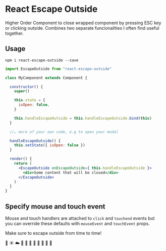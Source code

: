 # React Escape Outside

Higher Order Component to close wrapped component by pressing ESC key or
clicking outside. Combines two separate funcionalities I often find
useful together.

## Usage
`npm i react-escape-outside --save`

```jsx
import EscapeOutside from "react-escape-outside"

class MyComponent extends Component {

  constructor() {
    super()

    this.state = {
      isOpen: false,
    }

    this.handleEscapeOutside = this.handleEscapeOutside.bind(this)
  }

  //… more of your own code, e.g to open your modal

  handleEscapeOutside() {
    this.setState({ isOpen: false })
  }

  render() {
    return (
      <EscapeOutside onEscapeOutside={ this.handleEscapeOutside }>
        <div>Some content that will be closed</div>
      </EscapeOutside>
    )
  }
}
```

## Specify mouse and touch event

Mouse and touch handlers are attached to `click` and `touchend` events but you can override these defaults with `mouseEvent` and `touchEvent` props.

Make sure to escape outside from time to time!

:ocean: :sunny: :cloud: :palm_tree: :evergreen_tree: :mushroom: :herb:
:honeybee: :bear: :frog: :crocodile:
